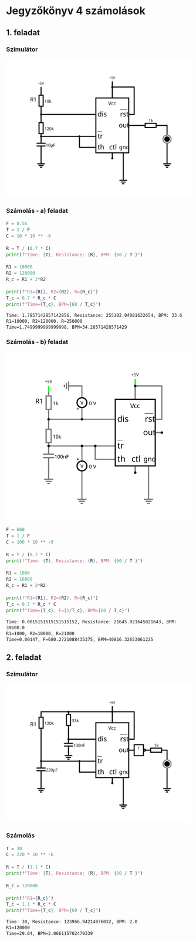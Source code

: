 # Jegyzőkönyv 4 számolások

## 1. feladat

### Szimulátor

[![Áramkör](./jegyzokonyv04/feladat1.svg)](https://falstad.com/circuit/circuitjs.html?ctz=CQAgLCAMB0l3BWEBmAHAJmgdgGzoRgIxjICcpkOECkISJdApgLSGEBQhOS+OIhpdCHRYhAoX0ic84VLV6zayZHyEATRgDMAhgFcANgBdm+xmv5RLMSBwDmilCocrUV9gCUU6WsQjJv-IRCtLRgtEghUNAIHoFiOD5B-OiukWF0VlExAE5x-Al53qn88FIAHiBy-Kh8hHDVpOD5IO4cAO6FkK5sQujoEFIdPcL9helSucP9ib2oxUGl7ADGhXN5ypJRpYT82H0UaAgIJGBYYKgDsDbs9sMb6zjFg8IIqqNTo89Ta30QKansDq-YQ-V4ggFA0b-EZ+ALPYH+eRgxFQG4oBBCNB+DHgLhuDrIHFY9GYnHPFG+FAXfhgAaAqkQSnE4HkgJMtkFCYMl58c5IzZ1ODsIA)

### Számolás - a) feladat


```python
F = 0.56
T = 1 / F
C = 10 * 10 ** -6

R = T / (0.7 * C)
print(f"Time: {T}, Resistance: {R}, BPM: {60 / T }")

R1 = 10000
R2 = 120000
R_c = R1 + 2*R2

print(f"R1={R1}, R2={R2}, R={R_c}")
T_c = 0.7 * R_c * C
print(f"Time={T_c}, BPM={60 / T_c}")

```

    Time: 1.7857142857142856, Resistance: 255102.04081632654, BPM: 33.6
    R1=10000, R2=120000, R=250000
    Time=1.7499999999999998, BPM=34.28571428571429
    

### Számolás - b) feladat

[![Áramkör](./jegyzokonyv04/feladat1b.svg)](https://falstad.com/circuit/circuitjs.html?ctz=CQAgLCAMB0l3BWEBmAHAJmgdgGzoRgIxjICcpkOECkISJdApgLSGEBQhOS+OIhpdCHRYhAoX0ic84VLV6zayZHyEATRgDMAhgFcANgBdm+xmv5RLMSBwDmilCocrUV9gCUU6WsQjJv-IRCtLRgtEghUNAIHoFiOD5B-OiukWF0VlExAE5x-Al53qn88FIAHiBy-Kh8hHDVpOD5IO4cAO6FkK5sQujoEFIdPcL9helSucP9ib2oxUGl7ADGhXN5ypJRpYT82H0UaAgIJGBYYKgDsDbs9sMb6zjFg8IIqqNTo89Ta30QKansDq-YQ-V4ggFA0b-EZ+ALPYH+eRgxFQG4oBBCNB+DHgLhuDrIHFY9GYnHPFG+FAXfhgAaAqkQSnE4HkgJMtkFCYMl58c5IzZ1ODsIA)


```python
F = 660
T = 1 / F
C = 100 * 10 ** -9

R = T / (0.7 * C)
print(f"Time: {T}, Resistance: {R}, BPM: {60 / T }")

R1 = 1000
R2 = 10000
R_c = R1 + 2*R2

print(f"R1={R1}, R2={R2}, R={R_c}")
T_c = 0.7 * R_c * C
print(f"Time={T_c}, F={1/T_c}, BPM={60 / T_c}")

```

    Time: 0.0015151515151515152, Resistance: 21645.021645021643, BPM: 39600.0
    R1=1000, R2=10000, R=21000
    Time=0.00147, F=680.2721088435375, BPM=40816.32653061225
    

## 2. feladat

### Szimulátor

[![Áramkör](./jegyzokonyv04/feladat2.svg)](https://falstad.com/circuit/circuitjs.html?ctz=CQAgLCAMB0l3BWEBmAHAJmgdgGzoRgIxjICcpkOECkISJdApgLSGEBQhOS+OIhpdCHRYhAoXzDRyM8jXhwOXIWFS1e4NSmR8hAE0YAzAIYBXADYAXZucZ7+URzEgcA5ptrIdHlDlRP2ACUUdFpiCGRQ-kIhWlowWiQ4qGgEdgAnaLEwCDYhUP8w0Ph2AA8QLUJUPkI4flRScH4+QI4AdyzhSH884XQISHYAY070VB6Y7T442Dh0AVlF2ULoVRwsHKxSGN5CFMV2d16vGsmdQqh2DvR+4XHhBF17wevbsf8biKiXvq-1R5CcUOKAQQjQEVB4C4AQ6yEh4JBYMhP0iYRyKFQuXRKMx-HRCM+l1hUXCgOaQMyYGhGlU-2m-BKAEkMRAadSATMkGkOr13qNbj9CXzec8rg9dLdxL9LiMpYS5Rz+LMFCqFIQWFhwNIlssyCsDkdBOL+EaRLEiSb8pKjVLBpkpaSHUbPMgSsS0bkbdixQ70b1SYMgA)

### Számolás


```python
T = 30
C = 220 * 10 ** -6

R = T / (1.1 * C)
print(f"Time: {T}, Resistance: {R}, BPM: {60 / T }")

R_c = 120000

print(f"R1={R_c}")
T_c = 1.1 * R_c * C
print(f"Time={T_c}, BPM={60 / T_c}")

```

    Time: 30, Resistance: 123966.94214876032, BPM: 2.0
    R1=120000
    Time=29.04, BPM=2.066115702479339
    

